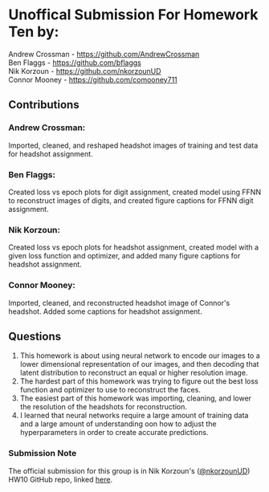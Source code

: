 # Unoffical Submission For Homework Ten by:
Andrew Crossman -  https://github.com/AndrewCrossman <br />
Ben Flaggs - https://github.com/bflaggs <br />
Nik Korzoun - https://github.com/nkorzounUD <br />
Connor Mooney - https://github.com/comooney711 <br />

## Contributions
### Andrew Crossman:
Imported, cleaned, and reshaped headshot images of training and test data for headshot assignment.

### Ben Flaggs:
Created loss vs epoch plots for digit assignment, created model using FFNN to reconstruct images of digits, and created figure captions for FFNN digit assignment.

### Nik Korzoun:
Created loss vs epoch plots for headshot assignment, created model with a given loss function and optimizer, and added many figure captions for headshot assignment.

### Connor Mooney:
Imported, cleaned, and reconstructed headshot image of Connor's headshot. Added some captions for headshot assignment.

## Questions
1. This homework is about using neural network to encode our images to a lower dimensional representation of our images, and then decoding that latent distribution to reconstruct an equal or higher resolution image.
2. The hardest part of this homework was trying to figure out the best loss function and optimizer to use to reconstruct the faces.
3. The easiest part of this homework was importing, cleaning, and lower the resolution of the headshots for reconstruction.
4. I learned that neural networks require a large amount of training data and a large amount of understanding oon how to adjust the hyperparameters in order to create accurate predictions.

### Submission Note
The official submission for this group is in Nik Korzoun's ([@nkorzounUD](https://github.com/nkorzounUD)) HW10 GitHub repo, linked [here](https://github.com/nkorzounUD/DSPS_NKorzoun/tree/main/HW10).
